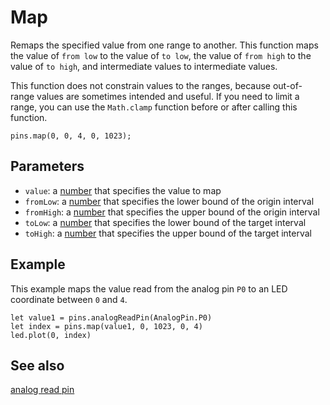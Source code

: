 # Map

Remaps the specified value from one range to another. This function
maps the value of ``from low`` to the value of ``to low``, the value
of ``from high`` to the value of ``to high``, and intermediate values
to intermediate values.

This function does not constrain values to the ranges, because
out-of-range values are sometimes intended and useful.  If you need to
limit a range, you can use the ``Math.clamp`` function before or after
calling this function.

```sig
pins.map(0, 0, 4, 0, 1023);
```

## Parameters

* ``value``: a [number](/types/number) that specifies the value to map
* ``fromLow``: a [number](/types/number)  that specifies the lower bound of the origin interval
* ``fromHigh``: a [number](/types/number)  that specifies the upper bound of the origin interval
* ``toLow``: a [number](/types/number)  that specifies the lower bound of the target interval
* ``toHigh``: a [number](/types/number)  that specifies the upper bound of the target interval

## Example

This example maps the value read from the analog pin `P0` to an LED
coordinate between `0` and `4`.

```blocks
let value1 = pins.analogReadPin(AnalogPin.P0)
let index = pins.map(value1, 0, 1023, 0, 4)
led.plot(0, index)
```

## See also

[analog read pin](/makecode-blockeditor/reference/pins/analog-read-pin)

